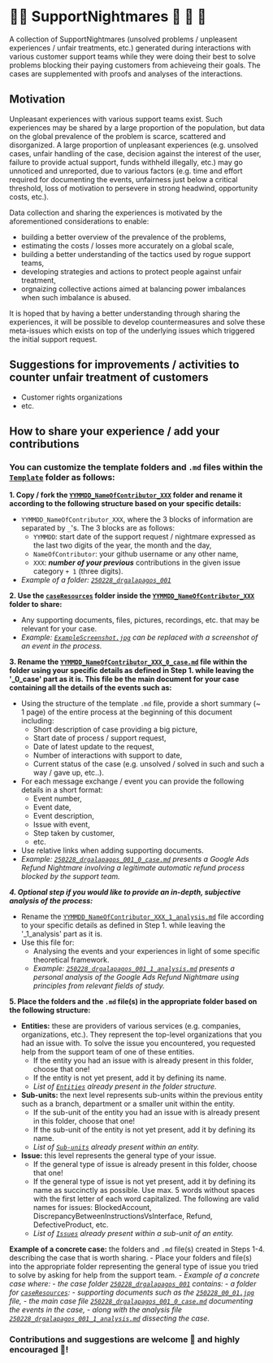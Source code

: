 # 👨‍💻 SupportNightmares 👻 🧟 🧛
A collection of SupportNightmares (unsolved problems / unpleasent experiences / unfair treatments, etc.) generated during interactions with various customer support teams while they were doing their best to solve problems blocking their paying customers from achieveing their goals. The cases are supplemented with proofs and analyses of the interactions.

## Motivation
Unpleasant experiences with various support teams exist. Such experiences may be shared by a large proportion of the population, but data on the global prevalence of the problem is scarce, scattered and disorganized. A large proportion of unpleasant experiences (e.g. unsolved cases, unfair handling of the case, decision against the interest of the user, failure to provide actual support, funds withheld illegally, etc.) may go unnoticed and unreported, due to various factors (e.g. time and effort required for documenting the events, unfairness just below a critical threshold, loss of motivation to persevere in strong headwind, opportunity costs, etc.). 

Data collection and sharing the experiences is motivated by the aforementioned considerations to enable:
- building a better overview of the prevalence of the problems,
- estimating the costs / losses more accurately on a global scale,
- building a better understanding of the tactics used by rogue support teams,
- developing strategies and actions to protect people against unfair treatment,
- orgnaizing collective actions aimed at balancing power imbalances when such imbalance is abused.

It is hoped that by having a better understanding through sharing the experiences, it will be possible to develop countermeasures and solve these meta-issues which exists on top of the underlying issues which triggered the initial support request.

## Suggestions for improvements / activities to counter unfair treatment of customers
- Customer rights organizations
- etc.

## How to share your experience / add your contributions

### You can customize the template folders and `.md` files within the [`Template`](./Template/) folder as follows:

**1. Copy / fork the [`YYMMDD_NameOfContributor_XXX`](./Template/YYMMDD_NameOfContributor_XXX) folder and rename it according to the following structure based on your specific details:**
  - `YYMMDD_NameOfContributor_XXX`, where the 3 blocks of information are separated by `_`'s. The 3 blocks are as follows:
    - `YYMMDD`: start date of the support request / nightmare expressed as the last two digits of the year, the month and the day,
    - `NameOfContributor`: your github username or any other name,
    - `XXX`: ***number of your previous*** contributions in the given issue category `+ 1` (three digits).
  - *Example of a folder: [`250228_drgalapagos_001`](./Entities/Google/Ads/Refund/250228_drgalapagos_001)*

**2. Use the [`caseResources`](./Template/YYMMDD_NameOfContributor_XXX/caseResources) folder inside the [`YYMMDD_NameOfContributor_XXX`](./Template/YYMMDD_NameOfContributor_XXX) folder to share:**
  - Any supporting documents, files, pictures, recordings, etc. that may be relevant for your case.
  - *Example: [`ExampleScreenshot.jpg`](./Template/YYMMDD_NameOfContributor_XXX/caseResources/ExampleScreenshot.jpg) can be replaced with a screenshot of an event in the process.*

**3. Rename the [`YYMMDD_NameOfContributor_XXX_0_case.md`](./Template/YYMMDD_NameOfContributor_XXX/YYMMDD_NameOfContributor_XXX_0_case.md) file within the folder using your specific details as defined in Step 1. while leaving the '_0_case' part as it is. This file be the main document for your case containing all the details of the events such as:**
  - Using the structure of the template `.md` file, provide a short summary (~ 1 page) of the entire process at the beginning of this document including:
    - Short description of case providing a big picture,
    - Start date of process / support request,
    - Date of latest update to the request,
    - Number of interactions with support to date,
    - Current status of the case (e.g. unsolved / solved in such and such a way / gave up, etc..).
  - For each message exchange / event you can provide the following details in a short format:
    - Event number,
    - Event date,
    - Event description,
    - Issue with event,
    - Step taken by customer,
    - etc.
  - Use relative links when adding supporting documents.
  - *Example: [`250228_drgalapagos_001_0_case.md`](./Entities/Google/Ads/Refund/250228_drgalapagos_001/250228_drgalapagos_001_0_case.md) presents a Google Ads Refund Nightmare involving a legitimate automatic refund process blocked by the support team.*

***4. Optional step if you would like to provide an in-depth, subjective analysis of the process:***
 - Rename the [`YYMMDD_NameOfContributor_XXX_1_analysis.md`](./Template/YYMMDD_NameOfContributor_XXX/YYMMDD_NameOfContributor_XXX_1_analysis.md) file according to your specific details as defined in Step 1. while leaving the '_1_analysis' part as it is.
 - Use this file for:
   - Analysing the events and your experiences in light of some specific theoretical framework.
   - *Example: [`250228_drgalapagos_001_1_analysis.md`](./Entities/Google/Ads/Refund/250228_drgalapagos_001/250228_drgalapagos_001_1_analysis.md) presents a personal analysis of the Google Ads Refund Nightmare using principles from relevant fields of study.*

**5. Place the folders and the `.md` file(s) in the appropriate folder based on the following structure:**
  - **Entities:** these are providers of various services (e.g. companies, organizations, etc.). They represent the top-level organizations that you had an issue with. To solve the issue you encountered, you requested help from the support team of one of these entities.
    - If the entity you had an issue with is already present in this folder, choose that one!
    - If the entity is not yet present, add it by defining its name.
    - *List of [`Entities`](./Entities) already present in the folder structure.*
  - **Sub-units:** the next level represents sub-units within the previous entity such as a branch, department or a smaller unit within the entity.
    - If the sub-unit of the entity you had an issue with is already present in this folder, choose that one!
    - If the sub-unit of the entity is not yet present, add it by defining its name.
    - *List of [`Sub-units`](./Entities/Google) already present within an entity.*
  - **Issue:** this level represents the general type of your issue.
    - If the general type of issue is already present in this folder, choose that one!
    - If the general type of issue is not yet present, add it by defining its name as succinctly as possible. Use max. 5 words without spaces with the first letter of each word capitalized. The following are valid names for issues: BlockedAccount, DiscrepancyBetweenInstructionsVsInterface, Refund, DefectiveProduct, etc.
    - *List of [`Issues`](./Entities/Google/Ads) already present within a sub-unit of an entity.*

**Example of a concrete case:** the folders and `.md` file(s) created in Steps 1-4. describing the case that is worth sharing.
    - Place your folders and file(s) into the appropriate folder representing the general type of issue you tried to solve by asking for help from the support team.
    - *Example of a concrete case where:*
       - *the case folder [`250228_drgalapagos_001`](./Entities/Google/Ads/Refund/250228_drgalapagos_001) contains:*
          - *a folder for [`caseResources`](./Entities/Google/Ads/Refund/250228_drgalapagos_001/caseResources):*
             - *supporting documents such as the [`250228_00_01.jpg`](./Entities/Google/Ads/Refund/250228_drgalapagos_001/caseResources/250228_00_01.jpg) file,*
          - *the main case file [`250228_drgalapagos_001_0_case.md`](./Entities/Google/Ads/Refund/250228_drgalapagos_001/250228_drgalapagos_001_0_case.md) documenting the events in the case,*
          - *along with the analysis file [`250228_drgalapagos_001_1_analysis.md`](./Entities/Google/Ads/Refund/250228_drgalapagos_001/250228_drgalapagos_001_1_analysis.md) dissecting the case.*

### Contributions and suggestions are welcome 🙌 and highly encouraged 💪!












